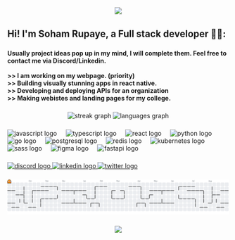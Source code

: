 <div align="center">
  <img height="200" src="https://capsule-render.vercel.app/api?type=waving&color=282A36&height=180&section=header&text=Hello&Visitor!!&fontSize=30&fontColor=fff&animation=twinkling&fontAlignY=35"  />
</div>

###

<h2 align="left">Hi! I'm Soham Rupaye, a Full stack developer 👋🏼:</h2>

###

<h4 align="left">Usually project ideas pop up in my mind, I will complete them. Feel free to contact me via Discord/Linkedin.<br><br>>> I am working on my webpage. (priority)<br>>> Building visually stunning apps in react native.<br>>> Developing and deploying APIs for an organization <br>>> Making webistes and landing pages for my college.</h4>

###

<div align="center">
  <img src="https://streak-stats.demolab.com?user=QuirkyDevil&locale=en&mode=daily&theme=dracula&hide_border=false&border_radius=5" height="150" alt="streak graph"  />
  <img src="https://github-readme-stats.vercel.app/api/top-langs?username=QuirkyDevil&locale=en&hide_title=false&layout=compact&card_width=320&langs_count=5&theme=dracula&hide_border=false" height="150" alt="languages graph"  />
</div>

###

<div align="left">
  <img src="https://cdn.jsdelivr.net/gh/devicons/devicon/icons/javascript/javascript-original.svg" height="30" alt="javascript logo"  />
  <img width="12" />
  <img src="https://cdn.jsdelivr.net/gh/devicons/devicon/icons/typescript/typescript-original.svg" height="30" alt="typescript logo"  />
  <img width="12" />
  <img src="https://cdn.jsdelivr.net/gh/devicons/devicon/icons/react/react-original.svg" height="30" alt="react logo"  />
  <img width="12" />
  <img src="https://cdn.jsdelivr.net/gh/devicons/devicon/icons/python/python-original.svg" height="30" alt="python logo"  />
  <img width="12" />
  <img src="https://cdn.jsdelivr.net/gh/devicons/devicon/icons/go/go-original.svg" height="30" alt="go logo"  />
  <img width="12" />
  <img src="https://cdn.jsdelivr.net/gh/devicons/devicon/icons/postgresql/postgresql-original.svg" height="30" alt="postgresql logo"  />
  <img width="12" />
  <img src="https://cdn.jsdelivr.net/gh/devicons/devicon/icons/redis/redis-original.svg" height="30" alt="redis logo"  />
  <img width="12" />
  <img src="https://cdn.jsdelivr.net/gh/devicons/devicon/icons/kubernetes/kubernetes-plain.svg" height="30" alt="kubernetes logo"  />
  <img width="12" />
  <img src="https://cdn.jsdelivr.net/gh/devicons/devicon/icons/sass/sass-original.svg" height="30" alt="sass logo"  />
  <img width="12" />
  <img src="https://cdn.jsdelivr.net/gh/devicons/devicon/icons/figma/figma-original.svg" height="30" alt="figma logo"  />
  <img width="12" />
  <img src="https://cdn.jsdelivr.net/gh/devicons/devicon/icons/fastapi/fastapi-original.svg" height="30" alt="fastapi logo"  />
</div>

###

<div align="left">
  <a href="https://discord.com/users/479650423243014155" target="_blank">
    <img src="https://img.shields.io/static/v1?message=Discord&logo=discord&label=&color=7289DA&logoColor=white&labelColor=&style=for-the-badge" height="35" alt="discord logo"  />
  </a>
  <a href="https://www.linkedin.com/in/soham-rupaye/" target="_blank">
    <img src="https://img.shields.io/static/v1?message=LinkedIn&logo=linkedin&label=&color=0077B5&logoColor=white&labelColor=&style=for-the-badge" height="35" alt="linkedin logo"  />
  </a>
  <a href="https://x.com/SohamRupaye" target="_blank">
    <img src="https://img.shields.io/static/v1?message=Twitter&logo=twitter&label=&color=1DA1F2&logoColor=white&labelColor=&style=for-the-badge" height="35" alt="twitter logo"  />
  </a>
</div>

###

<picture>
  <source media="(prefers-color-scheme: dark)" srcset="https://raw.githubusercontent.com/QuirkyDevil/QuirkyDevil/output/pacman-contribution-graph-dark.svg">
  <source media="(prefers-color-scheme: light)" srcset="https://raw.githubusercontent.com/QuirkyDevil/QuirkyDevil/output/pacman-contribution-graph.svg">
  <img alt="pacman contribution graph" src="https://raw.githubusercontent.com/QuirkyDevil/QuirkyDevil/output/pacman-contribution-graph.svg">
</picture>

###

<div align="center">
  <img height="130" src="https://capsule-render.vercel.app/api?type=waving&color=282A36&height=120&section=footer"  />
</div>

###
